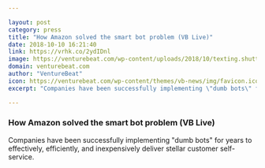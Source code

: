 ```yaml
---

layout: post
category: press
title: "How Amazon solved the smart bot problem (VB Live)"
date: 2018-10-10 16:21:40
link: https://vrhk.co/2ydIDnl
image: https://venturebeat.com/wp-content/uploads/2018/10/texting.shutterstock_753197491.jpg?fit=1969%2C1563&strip=all
domain: venturebeat.com
author: "VentureBeat"
icon: https://venturebeat.com/wp-content/themes/vb-news/img/favicon.ico
excerpt: "Companies have been successfully implementing \"dumb bots\" for years to effectively, efficiently, and inexpensively deliver stellar customer self-service."

---
```


### How Amazon solved the smart bot problem (VB Live)

Companies have been successfully implementing "dumb bots" for years to effectively, efficiently, and inexpensively deliver stellar customer self-service.